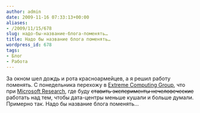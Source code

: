 ```yaml
---
author: admin
date: 2009-11-16 07:33:13+00:00
aliases:
- /2009/11/15/678
slug: надо-бы-название-блога-поменять…
title: Надо бы название блога поменять…
wordpress_id: 678
tags:
- Блог
- Работа
---
```


За окном шел дождь и рота красноармейцев, а я решил работу поменять. С понедельника перехожу в [Extreme Computing Group](http://research.microsoft.com/en-us/labs/ccf/default.aspx), что при [Microsoft Research](http://research.microsoft.com/en-us/default.aspx), где буду <del>ставить эксперименты нечеловеческие</del> работать над тем, чтобы дата-центры меньше кушали и больше думали. Примерно так. Надо бы название блога поменять…
